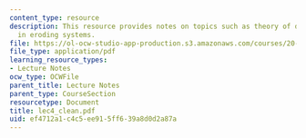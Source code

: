 ```yaml
---
content_type: resource
description: This resource provides notes on topics such as theory of drug release
  in eroding systems.
file: https://ol-ocw-studio-app-production.s3.amazonaws.com/courses/20-462j-molecular-principles-of-biomaterials-spring-2006/ef4712a1c4c5ee915ff639a8d0d2a87a_lec4_clean.pdf
file_type: application/pdf
learning_resource_types:
- Lecture Notes
ocw_type: OCWFile
parent_title: Lecture Notes
parent_type: CourseSection
resourcetype: Document
title: lec4_clean.pdf
uid: ef4712a1-c4c5-ee91-5ff6-39a8d0d2a87a
---
```


